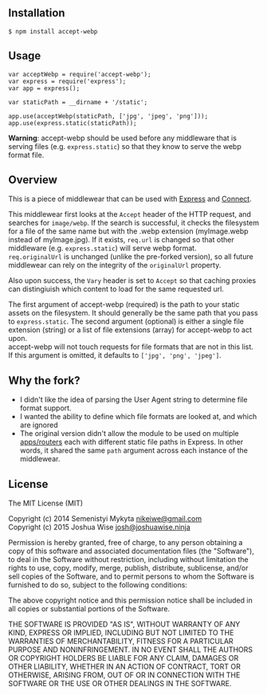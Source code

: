 ## Installation
`$ npm install accept-webp`

## Usage
```
var acceptWebp = require('accept-webp');
var express = require('express'); 
var app = express();

var staticPath = __dirname + '/static';

app.use(acceptWebp(staticPath, ['jpg', 'jpeg', 'png']));
app.use(express.static(staticPath));
```

**Warning**: accept-webp should be used before any middleware that is serving files (e.g. `express.static`) so that they know to serve the webp format file.

## Overview
This is a piece of middlewear that can be used with [Express](http://expressjs.com/) and [Connect](https://github.com/senchalabs/connect/).

This middlewear first looks at the `Accept` header of the HTTP request, and searches for `image/webp`. If the search is successful, it checks the filesystem for a file of the same name but with the .webp extension (myImage.webp instead of myImage.jpg). If it exists, `req.url` is changed so that other middleware (e.g. `express.static`) will serve webp format.  
`req.originalUrl` is unchanged (unlike the pre-forked version), so all future middlewear can rely on the integrity of the `originalUrl` property.

Also upon success, the `Vary` header is set to `Accept` so that caching
proxies can distingiuish which content to load for the same requested url.

The first argument of accept-webp (required) is the path to your static assets on the filesystem. It should generally be the same path that you pass to `express.static`.
The second argument (optional) is either a single file extension (string) or a list of file extensions (array) for accept-webp to act upon.  
accept-webp will not touch requests for file formats that are not in this list. If this argument is omitted, it defaults to `['jpg', 'png', 'jpeg']`.

## Why the fork?
* I didn't like the idea of parsing the User Agent string to determine file format support.
* I wanted the ability to define which file formats are looked at, and which are ignored
* The original version didn't allow the module to be used on multiple [apps/routers](http://expressjs.com/4x/api.html#router) each with different static file paths in Express. In other words, it shared the same `path` argument across each instance of the middlewear.

## License

The MIT License (MIT)

Copyright (c) 2014 Semenistyi Mykyta nikeiwe@gmail.com  
Copyright (c) 2015 Joshua Wise josh@joshuawise.ninja

Permission is hereby granted, free of charge, to any person obtaining a copy
of this software and associated documentation files (the "Software"), to deal
in the Software without restriction, including without limitation the rights
to use, copy, modify, merge, publish, distribute, sublicense, and/or sell
copies of the Software, and to permit persons to whom the Software is
furnished to do so, subject to the following conditions:

The above copyright notice and this permission notice shall be included in
all copies or substantial portions of the Software.

THE SOFTWARE IS PROVIDED "AS IS", WITHOUT WARRANTY OF ANY KIND, EXPRESS OR
IMPLIED, INCLUDING BUT NOT LIMITED TO THE WARRANTIES OF MERCHANTABILITY,
FITNESS FOR A PARTICULAR PURPOSE AND NONINFRINGEMENT. IN NO EVENT SHALL THE
AUTHORS OR COPYRIGHT HOLDERS BE LIABLE FOR ANY CLAIM, DAMAGES OR OTHER
LIABILITY, WHETHER IN AN ACTION OF CONTRACT, TORT OR OTHERWISE, ARISING FROM,
OUT OF OR IN CONNECTION WITH THE SOFTWARE OR THE USE OR OTHER DEALINGS IN
THE SOFTWARE.
